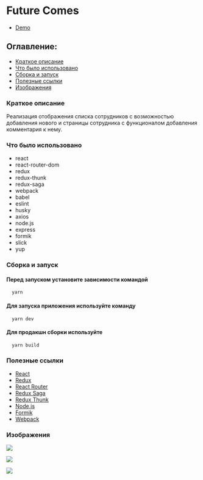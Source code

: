 # Future Comes

- [Demo](https://modest-babbage-7afaf4.netlify.com/)

## Оглавление:

- [Краткое описание](#краткое-описание)
- [Что было использовано](#что-было-использовано)
- [Сборка и запуск](#сборка-и-запуск)
- [Полезные ссылки](#полезные-ссылки)
- [Изображения](#изображения)

### Краткое описание

Реализация отображения списка сотрудников с возможностью добавления нового и страницы сотрудника с функционалом добавления комментария к нему.

### Что было использовано

- react
- react-router-dom
- redux
- redux-thunk
- redux-saga
- webpack
- babel
- eslint
- husky
- axios
- node.js
- express
- formik
- slick
- yup

### Сборка и запуск

#### Перед запуском установите зависимости командой

```
  yarn
```

#### Для запуска приложения используйте команду

```
  yarn dev
```

#### Для продакшн сборки используйте

```
  yarn build
```

### Полезные ссылки

- [React](https://reactjs.org)
- [Redux](https://redux.js.org/)
- [React Router](https://reacttraining.com/react-router/web/guides/quick-start)
- [Redux Saga](https://redux-saga.js.org/)
- [Redux Thunk](https://github.com/reduxjs/redux-thunk)
- [Node,js](https://nodejs.org/)
- [Formik](https://jaredpalmer.com/formik/)
- [Webpack](https://webpack.js.org/)

### Изображения

![](https://res.cloudinary.com/dhm8ahak6/image/upload/v1563265128/Screenshot_2019-07-16_at_18.17.59_rhsx7i.png)

![](https://res.cloudinary.com/dhm8ahak6/image/upload/v1563365062/Screenshot_2019-07-17_at_22.03.31_gjoms7.png)

![](https://res.cloudinary.com/dhm8ahak6/image/upload/v1563265371/Screenshot_2019-07-16_at_18.22.42_dian1d.png)
